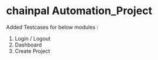 # chainpal Automation_Project
Added Testcases for below modules :
1) Login / Logout
2) Dashboard
3) Create Project